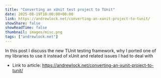 ```yaml
---
title: "Converting an xUnit test project to TUnit"
date: 2025-08-19T10:00:00+00:00
link: https://andrewlock.net/converting-an-xunit-project-to-tunit/
showShare: false
showReadTime: false
thumbnail: images/misc.png
tags: ["andrewlock.net"]
---
```

In this post I discuss the new TUnit testing framework, why I ported one of my libraries to use it instead of xUnit and related issues I had to deal with

- Link to article: https://andrewlock.net/converting-an-xunit-project-to-tunit/
